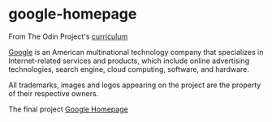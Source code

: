 # google-homepage

From The Odin Project's [curriculum](http://www.theodinproject.com/courses/web-development-101/lessons/html-css)

[Google](https://www.google.com/about/) is an American multinational technology company that specializes in Internet-related services and products, which include online advertising technologies, search engine, cloud computing, software, and hardware. 

All trademarks, images and logos appearing on the project are the property of their respective owners.

The final project [Google Homepage](https://paulomcunha.github.io/google-homepage/)